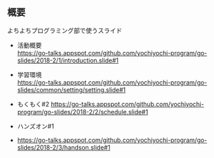 ## 概要
よちよちプログラミング部で使うスライド

* 活動概要  
https://go-talks.appspot.com/github.com/yochiyochi-program/go-slides/2018-2/1/introduction.slide#1

* 学習環境  
https://go-talks.appspot.com/github.com/yochiyochi-program/go-slides/common/setting/setting.slide#1

* もくもく#2
https://go-talks.appspot.com/github.com/yochiyochi-program/go-slides/2018-2/2/schedule.slide#1

* ハンズオン#1
* https://go-talks.appspot.com/github.com/yochiyochi-program/go-slides/2018-2/3/handson.slide#1